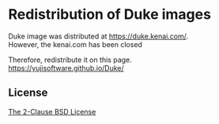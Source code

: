 # Redistribution of Duke images

Duke image was distributed at https://duke.kenai.com/.  
However, the kenai.com has been closed

Therefore, redistribute it on this page.  
https://yujisoftware.github.io/Duke/

## License

[The 2-Clause BSD License](https://opensource.org/licenses/BSD-2-Clause)
